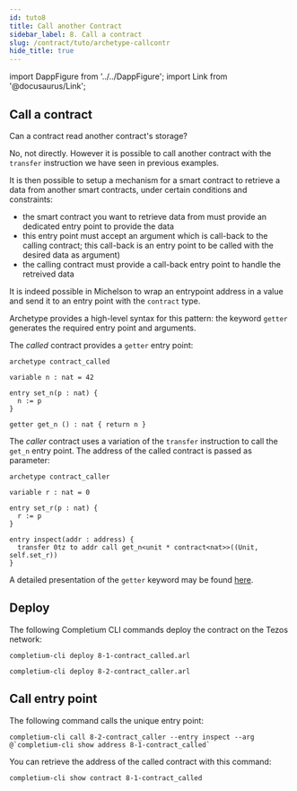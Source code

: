 ```yaml
---
id: tuto8
title: Call another Contract
sidebar_label: 8. Call a contract
slug: /contract/tuto/archetype-callcontr
hide_title: true
---
```

import DappFigure from '../../DappFigure';
import Link from '@docusaurus/Link';

## Call a contract

Can a contract read another contract's storage?

No, not directly. However it is possible to call another contract with the `transfer` instruction we have seen in <Link to='/docs/contract/tuto/archetype-datedur'>previous</Link> examples.

It is then possible to setup a mechanism for a smart contract to retrieve a data from another smart contracts, under certain conditions and constraints:
* the smart contract you want to retrieve data from must provide an dedicated entry point to provide the data
* this entry point must accept an argument which is call-back to the calling contract; this call-back is an entry point to be called with the desired data as argument)
* the calling contract must provide a call-back entry point to handle the retreived data

It is indeed possible in Michelson to wrap an entrypoint address in a value and send it to an entry point with the `contract` type.

Archetype provides a high-level syntax for this pattern: the keyword `getter` generates the required entry point and arguments.

The *called* contract provides a `getter` entry point:

```archetype {9} title="8-1-contract_called.arl"
archetype contract_called

variable n : nat = 42

entry set_n(p : nat) {
  n := p
}

getter get_n () : nat { return n }

```

The *caller* contract uses a variation of the `transfer` instruction to call the `get_n` entry point. The address of the called contract is passed as parameter:

```archetype {10} title="8-2-contract_caller.arl"
archetype contract_caller

variable r : nat = 0

entry set_r(p : nat) {
  r := p
}

entry inspect(addr : address) {
  transfer 0tz to addr call get_n<unit * contract<nat>>((Unit, self.set_r))
}
```

A detailed presentation of the `getter` keyword may be found <a href='https://docs.archetype-lang.org/archetype-language/transfers#getter-and-contract' target='_blank'>here</a>.

## Deploy

The following <Link to='/docs/cli'>Completium CLI</Link> commands deploy the contract on the Tezos network:

```
completium-cli deploy 8-1-contract_called.arl
```

```
completium-cli deploy 8-2-contract_caller.arl
```

## Call entry point

The following command calls the unique entry point:

```
completium-cli call 8-2-contract_caller --entry inspect --arg @`completium-cli show address 8-1-contract_called`
```

You can retrieve the address of the called contract with this command:

```
completium-cli show contract 8-1-contract_called
```
